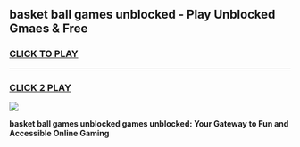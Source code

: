 
## basket ball games unblocked - Play Unblocked Gmaes & Free
<h3>
<a href="https://news.freeplayer.one?title=basket_ball_games_unblocked&ref=16F">CLICK TO PLAY</a></h3>
<hr>

<h3>
<a href="https://news.freeplayer.one?title=basket_ball_games_unblocked&ref=16F">CLICK 2 PLAY</a>
  
</h3>

<a href="https://news.freeplayer.one?title=basket_ball_games_unblocked&ref=16F/"><img src="https://clearcache.store/games.png"></a>


**basket ball games unblocked games unblocked: Your Gateway to Fun and Accessible Online Gaming**
